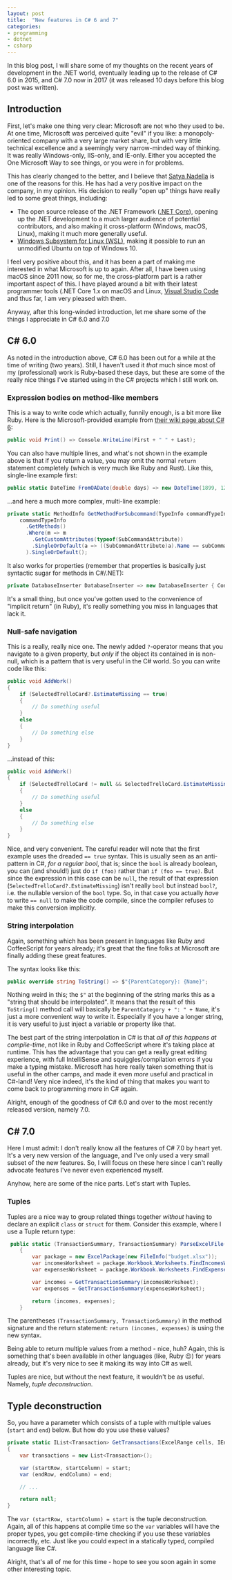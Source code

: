 ```yaml
---
layout: post
title:  "New features in C# 6 and 7"
categories:
- programming
- dotnet
- csharp
---
```


In this blog post, I will share some of my thoughts on the recent years of development in the .NET world, eventually leading up to the release of C# 6.0 in 2015, and C# 7.0 now in 2017 (it was released 10 days before this blog post was written).

## Introduction

First, let's make one thing very clear: Microsoft are not who they used to be. At one time, Microsoft was perceived quite "evil" if you like: a monopoly-oriented company with a very large market share, but with very little technical excellence and a seemingly very narrow-minded way of thinking. It was really Windows-only, IIS-only, and IE-only. Either you accepted the One Microsoft Way to see things, or you were in for problems.

This has clearly changed to the better, and I believe that [Satya Nadella](https://en.wikipedia.org/wiki/Satya_Nadella) is one of the reasons for this. He has had a very positive impact on the company, in my opinion. His decision to really "open up" things have really led to some great things, including:

- The open source release of the .NET Framework ([.NET Core](https://www.microsoft.com/net/download/core)), opening up the .NET development to a much larger audience of potential contributors, and also making it cross-platform (Windows, macOS, Linux), making it much more generally useful.
- [Windows Subsystem for Linux (WSL)](https://msdn.microsoft.com/commandline/wsl/about), making it possible to run an unmodified Ubuntu on top of Windows 10.

I feel very positive about this, and it has been a part of making me interested in what Microsoft is up to again. After all, I have been using macOS since 2011 now, so for me, the cross-platform part is a rather important aspect of this. I have played around a bit with their latest programmer tools (.NET Core 1.x on macOS and Linux, [Visual Studio Code](https://code.visualstudio.com/) and thus far, I am very pleased with them.

Anyway, after this long-winded introduction, let me share some of the things I appreciate in C# 6.0 and 7.0

## C# 6.0

As noted in the introduction above, C# 6.0 has been out for a while at the time of writing (two years). Still, I haven't used it _that_ much since most of my (professional) work is Ruby-based these days, but these are some of the really nice things I've started using in the C# projects which I still work on.

### Expression bodies on method-like members

This is a way to write code which actually, funnily enough, is a bit more like Ruby. Here is the Microsoft-provided example from [their wiki page about C# 6](https://github.com/dotnet/roslyn/wiki/New-Language-Features-in-C%23-6):

```csharp
public void Print() => Console.WriteLine(First + " " + Last);
```

You can also have multiple lines, and what's not shown in the example above is that if you return a value, you may omit the normal `return` statement completely (which is very much like Ruby and Rust). Like this, single-line example first:

```csharp
public static DateTime FromOADate(double days) => new DateTime(1899, 12, 30).AddDays(days);
```

...and here a much more complex, multi-line example:

```csharp
private static MethodInfo GetMethodForSubcommand(TypeInfo commandTypeInfo, string subCommand) =>
    commandTypeInfo
      .GetMethods()
      .Where(m => m
        .GetCustomAttributes(typeof(SubCommandAttribute))
        .SingleOrDefault(a => ((SubCommandAttribute)a).Name == subCommand) != null
      ).SingleOrDefault();
```

It also works for properties (remember that properties is basically just syntactic sugar for methods in C#/.NET):

```csharp
private DatabaseInserter DatabaseInserter => new DatabaseInserter { ConnectionString = ConnectionString };
```

It's a small thing, but once you've gotten used to the convenience of "implicit return" (in Ruby), it's really something you miss in languages that lack it.

### Null-safe navigation

This is a really, really nice one. The newly added `?`-operator means that you navigate to a given property, but _only_ if the object its contained in is non-null, which is a pattern that is very useful in the C# world. So you can write code like this:

```csharp
public void AddWork()
{
    if (SelectedTrelloCard?.EstimateMissing == true)
    {
        // Do something useful
    }
    else
    {
        // Do something else
    }
}
```

...instead of this:

```csharp
public void AddWork()
{
    if (SelectedTrelloCard != null && SelectedTrelloCard.EstimateMissing)
    {
        // Do something useful
    }
    else
    {
        // Do something else
    }
}
```

Nice, and very convenient. The careful reader will note that the first example uses the dreaded `== true` syntax. This is usually seen as an anti-pattern in C#, _for a regular bool_, that is; since the `bool` is already boolean, you can (and should!) just do `if (foo)` rather than `if (foo == true)`. But since the expression in this case can be `null`, the result of that expression (`SelectedTrelloCard?.EstimateMissing`) isn't really `bool` but instead `bool?`, i.e. the nullable version of the `bool` type. So, in that case you actually _have_ to write `== null` to make the code compile, since the compiler refuses to make this conversion implicitly.

### String interpolation

Again, something which has been present in languages like Ruby and CoffeeScript for years already; it's great that the fine folks at Microsoft are finally adding these great features.

The syntax looks like this:

```csharp
public override string ToString() => $"{ParentCategory}: {Name}";
```

Nothing weird in this; the `$"` at the beginning of the string marks this as a "string that should be interpolated". It means that the result of this `ToString()` method call will basically be `ParentCategory + ": " + Name`, it's just a more convenient way to write it. Especially if you have a longer string, it is very useful to just inject a variable or property like that.

The best part of the string interpolation in C# is that _all of this happens at compile-time_, not like in Ruby and CoffeeScript where it's taking place at runtime. This has the advantage that you can get a really great editing experience, with full IntelliSense and squiggles/compilation errors if you make a typing mistake. Microsoft has here really taken something that is useful in the other camps, and made it even _more_ useful and practical in C#-land! Very nice indeed, it's the kind of thing that makes you want to come back to programming more in C# again.

Alright, enough of the goodness of C# 6.0 and over to the most recently released version, namely 7.0.

## C# 7.0

Here I must admit: I don't really know all the features of C# 7.0 by heart yet. It's a very new version of the language, and I've only used a very small subset of the new features. So, I will focus on these here since I can't really advocate features I've never even experienced myself.

Anyhow, here are some of the nice parts. Let's start with Tuples.

### Tuples

Tuples are a nice way to group related things together _without_ having to declare an explicit `class` or `struct` for them. Consider this example, where I use a Tuple return type:

```csharp
 public static (TransactionSummary, TransactionSummary) ParseExcelFile()
    {
        var package = new ExcelPackage(new FileInfo("budget.xlsx"));
        var incomesWorksheet = package.Workbook.Worksheets.FindIncomesWorksheet();
        var expensesWorksheet = package.Workbook.Worksheets.FindExpensesWorksheet();

        var incomes = GetTransactionSummary(incomesWorksheet);
        var expenses = GetTransactionSummary(expensesWorksheet);

        return (incomes, expenses);
    }
```

The parentheses `(TransactionSummary, TransactionSummary)` in the method signature and the return statement: `return (incomes, expenses)` is using the new syntax.

Being able to return multiple values from a method - nice, huh? Again, this is something that's been available in other languages (like, Ruby :wink:) for years already, but it's very nice to see it making its way into C# as well.

Tuples are nice, but without the next feature, it wouldn't be as useful. Namely, _tuple deconstruction_.

## Typle deconstruction

So, you have a parameter which consists of a tuple with multiple values (`start` and `end`) below. But how do you use these values?

```csharp
private static IList<Transaction> GetTransactions(ExcelRange cells, IEnumerable<SubCategory> subCategories, (int, int) start, (int, int) end)
{
    var transactions = new List<Transaction>();

    var (startRow, startColumn) = start;
    var (endRow, endColumn) = end;

    // ...

    return null;
}
```

The `var (startRow, startColumn) = start` is the tuple deconstruction. Again, all of this happens at compile time so the `var` variables will have the proper types, you get compile-time checking if you use these variables incorrectly, etc. Just like you could expect in a statically typed, compiled language like C#.

Alright, that's all of me for this time - hope to see you soon again in some other interesting topic.

